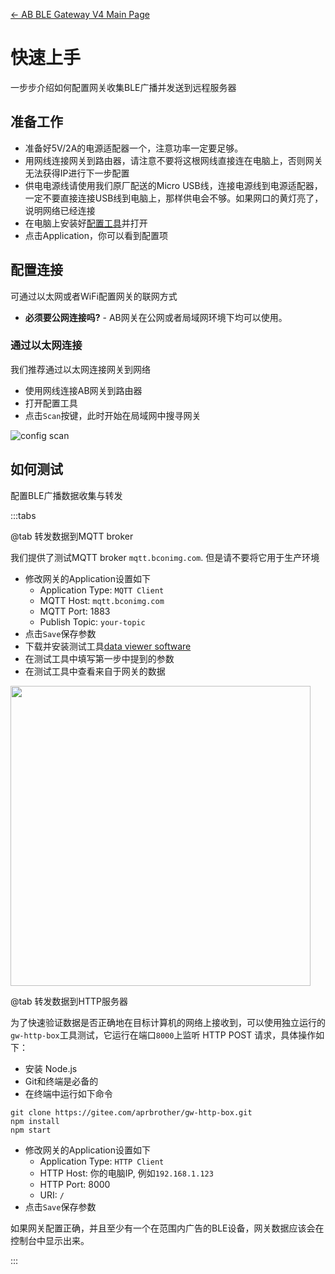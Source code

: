 [← AB BLE Gateway V4 Main Page](AB_BLE_Gateway_V4.md)

# 快速上手 #

一步步介绍如何配置网关收集BLE广播并发送到远程服务器

## 准备工作 ##

- 准备好5V/2A的电源适配器一个，注意功率一定要足够。
- 用网线连接网关到路由器，请注意不要将这根网线直接连在电脑上，否则网关无法获得IP进行下一步配置
- 供电电源线请使用我们原厂配送的Micro USB线，连接电源线到电源适配器，一定不要直接连接USB线到电脑上，那样供电会不够。如果网口的黄灯亮了，说明网络已经连接
- 在电脑上安装好[配置工具](Software_AB_BLE_Gateway_V4.md)并打开
- 点击Application，你可以看到配置项

## 配置连接 ##

可通过以太网或者WiFi配置网关的联网方式

- **必须要公网连接吗?** - AB网关在公网或者局域网环境下均可以使用。

### 通过以太网连接 ###

我们推荐通过以太网连接网关到网络

- 使用网线连接AB网关到路由器
- 打开配置工具
- 点击`Scan`按键，此时开始在局域网中搜寻网关

![config scan](https://i1.aprbrother.com/w/conf-scan.png)

## 如何测试

配置BLE广播数据收集与转发

:::tabs

@tab 转发数据到MQTT broker

我们提供了测试MQTT broker `mqtt.bconimg.com`. 但是请不要将它用于生产环境

- 修改网关的Application设置如下
  - Application Type: `MQTT Client`
  - MQTT Host: `mqtt.bconimg.com`
  - MQTT Port: 1883
  - Publish Topic: `your-topic`
- 点击`Save`保存参数
- 下载并安装测试工具[data viewer software](https://i1.aprbrother.com/ble-viewer-setup-1.0.2.zip)
- 在测试工具中填写第一步中提到的参数
- 在测试工具中查看来自于网关的数据

<img src="https://i1.aprbrother.com/ble-viewer.png" width="480">

@tab 转发数据到HTTP服务器

为了快速验证数据是否正确地在目标计算机的网络上接收到，可以使用独立运行的`gw-http-box`工具测试，它运行在端口`8000`上监听 HTTP POST 请求，具体操作如下：

* 安装 Node.js
* Git和终端是必备的
* 在终端中运行如下命令
```
git clone https://gitee.com/aprbrother/gw-http-box.git
npm install
npm start
```
- 修改网关的Application设置如下
  - Application Type: `HTTP Client`
  - HTTP Host: 你的电脑IP, 例如`192.168.1.123`
  - HTTP Port: 8000
  - URI: `/`
- 点击`Save`保存参数

如果网关配置正确，并且至少有一个在范围内广告的BLE设备，网关数据应该会在控制台中显示出来。

:::

